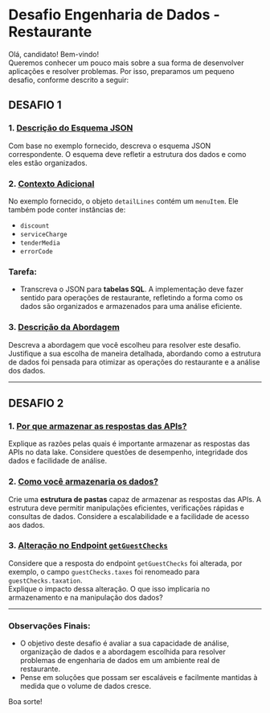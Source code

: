 # Desafio Engenharia de Dados - Restaurante

Olá, candidato! Bem-vindo!  
Queremos conhecer um pouco mais sobre a sua forma de desenvolver aplicações e resolver problemas. Por isso, preparamos um pequeno desafio, conforme descrito a seguir:

## DESAFIO 1

### 1. [Descrição do Esquema JSON](https://github.com/Lucasbzrra/Desafio_Eng_de_Dados_Coco_Bambu/blob/main/Desafio_1/Tarefa_1.md)
Com base no exemplo fornecido, descreva o esquema JSON correspondente. O esquema deve refletir a estrutura dos dados e como eles estão organizados.

### 2. [Contexto Adicional](https://github.com/Lucasbzrra/Desafio_Eng_de_Dados_Coco_Bambu/blob/main/Desafio_1/Tarefa_2.sql)
No exemplo fornecido, o objeto `detailLines` contém um `menuItem`. Ele também pode conter instâncias de:
- `discount`
- `serviceCharge`
- `tenderMedia`
- `errorCode`

### Tarefa:
- Transcreva o JSON para **tabelas SQL**. A implementação deve fazer sentido para operações de restaurante, refletindo a forma como os dados são organizados e armazenados para uma análise eficiente.

### 3. [Descrição da Abordagem](https://github.com/Lucasbzrra/Desafio_Eng_de_Dados_Coco_Bambu/blob/main/Desafio_1/Tarefa_3.md)
Descreva a abordagem que você escolheu para resolver este desafio. Justifique a sua escolha de maneira detalhada, abordando como a estrutura de dados foi pensada para otimizar as operações do restaurante e a análise dos dados.

---

## DESAFIO 2

### 1. [Por que armazenar as respostas das APIs?](https://github.com/Lucasbzrra/Desafio_Eng_de_Dados_Coco_Bambu/blob/main/Desafio_2/Tarefa_1.md)
Explique as razões pelas quais é importante armazenar as respostas das APIs no data lake. Considere questões de desempenho, integridade dos dados e facilidade de análise.

### 2. [Como você armazenaria os dados?](https://github.com/Lucasbzrra/Desafio_Eng_de_Dados_Coco_Bambu/blob/main/Desafio_2/Tarefa_2.md)
Crie uma **estrutura de pastas** capaz de armazenar as respostas das APIs. A estrutura deve permitir manipulações eficientes, verificações rápidas e consultas de dados. Considere a escalabilidade e a facilidade de acesso aos dados.

### 3. [Alteração no Endpoint `getGuestChecks`](https://github.com/Lucasbzrra/Desafio_Eng_de_Dados_Coco_Bambu/blob/main/Desafio_2/Tarefa_3.md)
Considere que a resposta do endpoint `getGuestChecks` foi alterada, por exemplo, o campo `guestChecks.taxes` foi renomeado para `guestChecks.taxation`.  
Explique o impacto dessa alteração. O que isso implicaria no armazenamento e na manipulação dos dados?

---

### Observações Finais:
- O objetivo deste desafio é avaliar a sua capacidade de análise, organização de dados e a abordagem escolhida para resolver problemas de engenharia de dados em um ambiente real de restaurante.
- Pense em soluções que possam ser escaláveis e facilmente mantidas à medida que o volume de dados cresce.

Boa sorte!
